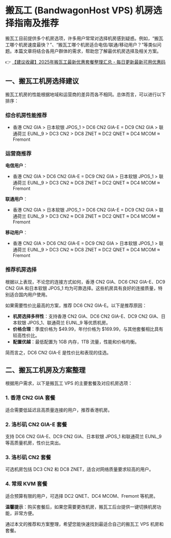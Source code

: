 # 搬瓦工 (BandwagonHost VPS) 机房选择指南及推荐

搬瓦工目前提供多个机房选项，许多用户常常对选择机房感到疑惑。例如，“搬瓦工哪个机房速度最快？”、“搬瓦工哪个机房适合电信/联通/移动用户？”等类似问题。本篇文章将结合各用户群体的需求，帮助您了解最优机房选择及相关方案。

👉 [【建议收藏】2025年搬瓦工最新优惠套餐整理汇总 - 每日更新最新可用优惠码](https://bit.ly/banwagon)

## 一、搬瓦工机房选择建议

搬瓦工机房的性能根据地域和运营商的差异而各不相同。总体而言，可以进行以下排序：

### 综合机房性能推荐

- 香港 CN2 GIA > 日本软银 JPOS_1 > DC6 CN2 GIA-E = DC9 CN2 GIA > 联通荷兰 EUNL_9 > DC3 CN2 > DC8 ZNET ≈ DC2 QNET ≈ DC4 MCOM ≈ Fremont

### 运营商推荐

**电信用户**：
- 香港 CN2 GIA > DC6 CN2 GIA-E = DC9 CN2 GIA > 日本软银 JPOS_1 > 联通荷兰 EUNL_9 > DC3 CN2 ≈ DC8 ZNET ≈ DC2 QNET ≈ DC4 MCOM ≈ Fremont

**联通用户**：
- 香港 CN2 GIA > 日本软银 JPOS_1 > DC6 CN2 GIA-E = DC9 CN2 GIA > 联通荷兰 EUNL_9 > DC3 CN2 ≈ DC8 ZNET ≈ DC2 QNET ≈ DC4 MCOM ≈ Fremont

**移动用户**：
- 香港 CN2 GIA > DC6 CN2 GIA-E = DC9 CN2 GIA > 日本软银 JPOS_1 > 联通荷兰 EUNL_9 > DC3 CN2 ≈ DC8 ZNET ≈ DC2 QNET ≈ DC4 MCOM ≈ Fremont

### 推荐机房选择

根据以上表现，不论您的连接方式如何，香港 CN2 GIA、DC6 CN2 GIA-E、DC9 CN2 GIA 和日本软银 JPOS_1 均为可靠选择。这些机房具有良好的连接质量，特别适合国内用户使用。

如果需要性价比最高的方案，推荐 DC6 CN2 GIA-E。以下是推荐原因：

- **机房选择多样性**：支持香港 CN2 GIA、DC6 CN2 GIA-E、DC9 CN2 GIA、日本软银 JPOS_1、联通荷兰 EUNL_9 等优质机房。
- **价格合理**：季度价格为 $49.99，年付价格为 $169.99，与其他套餐相比具有较高性价比。
- **配置优越**：最低配置为 1GB 内存，1TB 流量，性能和价格均衡。

简而言之，DC6 CN2 GIA-E 是性价比和表现的佳选。

## 二、搬瓦工机房及方案整理

根据用户需求，以下是搬瓦工 VPS 的主要套餐及对应机房选项：

### 1. 香港 CN2 GIA 套餐
适合需要低延迟且高质量连接的用户，推荐香港机房。

### 2. 洛杉矶 CN2 GIA-E 套餐
支持 DC6 CN2 GIA-E、DC9 CN2 GIA、日本软银 JPOS_1 和联通荷兰 EUNL_9 等高质量机房，性价比突出。

### 3. 洛杉矶 CN2 套餐
可选机房包括 DC3 CN2 和 DC8 ZNET，适合对网络质量要求较高的用户。

### 4. 常规 KVM 套餐
适合预算有限的用户，可选择 DC2 QNET、DC4 MCOM、Fremont 等机房。

**温馨提示**：购买套餐后，如果您需要更改机房，搬瓦工后台提供一键切换机房功能，非常方便。

通过本文的推荐和方案整理，希望您能快速找到最适合自己的搬瓦工 VPS 机房和套餐。